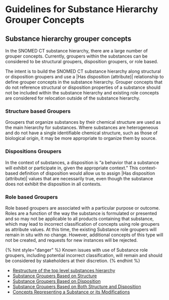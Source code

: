 # Guidelines for Substance Hierarchy Grouper Concepts

## Substance hierarchy grouper concepts

In the SNOMED CT substance hierarchy, there are a large number of grouper concepts. Currently, groupers within the substances can be considered to be structural groupers, disposition groupers, or role based.

The intent is to build the SNOMED CT substance hierarchy along structural or disposition groupers and use a |Has disposition (attribute)| relationship to define grouper concepts in the substance hierarchy. Grouper concepts that do not reference structural or disposition properties of a substance should not be included within the substance hierarchy and existing role concepts are considered for relocation outside of the substance hierarchy.

### Structure based Groupers

Groupers that organize substances by their chemical structure are used as the main hierarchy for substances. Where substances are heterogeneous and do not have a single identifiable chemical structure, such as those of biological origin, it may be more appropriate to organize them by source.

### Dispositions Groupers

In the context of substances, a disposition is “a behavior that a substance will exhibit or participate in, given the appropriate context.” This context-based definition of disposition would allow us to assign |Has disposition (attribute)| values that are necessarily true, even though the substance does not exhibit the disposition in all contexts.

### Role based Groupers

Role based groupers are associated with a particular purpose or outcome. Roles are a function of the way the substance is formulated or presented and so may not be applicable to all products containing that substance, which may lead to incorrect classification of concepts using role groupers as attribute values. At this time, the existing Substance role groupers will remain in situ with no change. However, additional concepts of this type will not be created, and requests for new instances will be rejected.

{% hint style="danger" %}
Known issues with use of Substance role groupers, including potential incorrect classification, will remain and should be considered by stakeholders at their discretion.
{% endhint %}

* [Restructure of the top level substances hierarchy](restructure-of-the-top-level-substances-hierarchy.md)
* [Substance Groupers Based on Structure](substance-groupers-based-on-structure.md)
* [Substance Groupers Based on Disposition](substance-groupers-based-on-disposition.md)
* [Substance Groupers Based on Both Structure and Disposition](substance-groupers-based-on-both-structure-and-disposition.md)
* [Concepts Representing a Substance or its Modifications](concepts-representing-a-substance-or-its-modifications.md)

